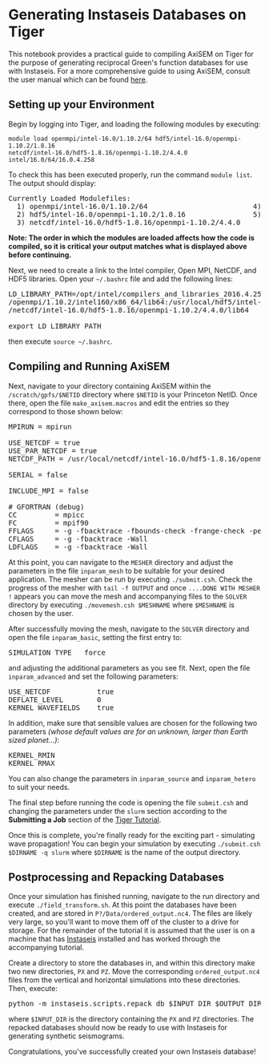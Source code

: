 # Generating Instaseis Databases on Tiger

This notebook provides a practical guide to compiling AxiSEM on Tiger for the purpose
of generating reciprocal Green's function databases for use with Instaseis. For a more
comprehensive guide to using AxiSEM, consult the user manual which can be found 
[here](https://geodynamics.org/cig/software/axisem/axisem-manual.pdf).

## Setting up your Environment

Begin by logging into Tiger, and loading the following modules by executing:


```
module load openmpi/intel-16.0/1.10.2/64 hdf5/intel-16.0/openmpi-1.10.2/1.8.16 
netcdf/intel-16.0/hdf5-1.8.16/openmpi-1.10.2/4.4.0 intel/16.0/64/16.0.4.258
```

To check this has been executed properly, run the command `module list`. The output should
display:

<pre>
Currently Loaded Modulefiles:
  1) openmpi/intel-16.0/1.10.2/64                         4) intel-mkl/11.3.4/4/64
  2) hdf5/intel-16.0/openmpi-1.10.2/1.8.16                5) intel/16.0/64/16.0.4.258
  3) netcdf/intel-16.0/hdf5-1.8.16/openmpi-1.10.2/4.4.0
</pre>

**Note: The order in which the modules are loaded affects how the code is compiled, 
so it is critical your output matches what is displayed above before continuing.**

Next, we need to create a link to the Intel compiler, Open MPI, NetCDF, and HDF5 libraries. Open 
your `~/.bashrc` file and add the following lines:

<pre>
LD_LIBRARY_PATH=/opt/intel/compilers_and_libraries_2016.4.258/linux/compiler/lib/intel64_lin:/usr/local
/openmpi/1.10.2/intel160/x86_64/lib64:/usr/local/hdf5/intel-16.0/openmpi-1.10.2/1.8.16/lib64:/usr/local
/netcdf/intel-16.0/hdf5-1.8.16/openmpi-1.10.2/4.4.0/lib64

export LD_LIBRARY_PATH
</pre> 

then execute `source ~/.bashrc`.

## Compiling and Running AxiSEM

Next, navigate to your directory containing AxiSEM within the `/scratch/gpfs/$NETID` directory 
where `$NETID` is your Princeton NetID. Once there, open the file `make_axisem.macros` and edit 
the entries so they correspond to those shown below:

<pre>
MPIRUN = mpirun

USE_NETCDF = true
USE_PAR_NETCDF = true
NETCDF_PATH = /usr/local/netcdf/intel-16.0/hdf5-1.8.16/openmpi-1.10.2/4.4.0

SERIAL = false

INCLUDE_MPI = false

# GFORTRAN (debug)
CC         = mpicc
FC         = mpif90
FFLAGS     = -g -fbacktrace -fbounds-check -frange-check -pedantic
CFLAGS     = -g -fbacktrace -Wall
LDFLAGS    = -g -fbacktrace -Wall
</pre>

At this point, you can navigate to the `MESHER` directory and adjust the parameters in
the file `inparam_mesh` to be suitable for your desired application. The mesher can be
run by executing `./submit.csh`. Check the progress of the mesher with `tail -f OUTPUT`
and once `....DONE WITH MESHER !` appears you can move the mesh and accompanying files 
to the `SOLVER` directory by executing `./movemesh.csh $MESHNAME` where `$MESHNAME` is 
chosen by the user.

After successfully moving the mesh, navigate to the `SOLVER` directory
and open the file `inparam_basic`, setting the first entry to:

<pre>
SIMULATION_TYPE   force
</pre>

and adjusting the additional parameters as you see fit. Next, open the file `inparam_advanced`
and set the following parameters:

<pre>
USE_NETCDF           true
DEFLATE_LEVEL        0
KERNEL_WAVEFIELDS    true
</pre>

In addition, make sure that sensible values are chosen for the following two parameters
*(whose default values are for an unknown, larger than Earth sized planet...)*:
<pre>
KERNEL_RMIN
KERNEL_RMAX
</pre>

You can also change the parameters in `inparam_source` and `inparam_hetero` to suit your needs.

The final step before running the code is opening the file `submit.csh` and changing the 
parameters under the `slurm` section according to the **Submitting a Job** section of the 
[Tiger Tutorial](https://researchcomputing.princeton.edu/computational-hardware/tiger/tutorials).

Once this is complete, you're finally ready for the exciting part - simulating wave propagation!
You can begin your simulation by executing `./submit.csh $DIRNAME -q slurm` where
`$DIRNAME` is the name of the output directory. 

## Postprocessing and Repacking Databases

Once your simulation has finished running, navigate to the run directory and execute 
`./field_transform.sh`. At this point the databases have been created, and are stored in 
`P?/Data/ordered_output.nc4`. The files are likely very large, so you'll want to move them
off of the cluster to a drive for storage. For the remainder of the tutorial it is assumed
that the user is on a machine that has [Instaseis](http://instaseis.net/#) installed and 
has worked through the accompanying tutorial.

Create a directory to store the databases in, and within this directory make two new directories,
`PX` and `PZ`. Move the corresponding `ordered_output.nc4` files from the vertical and horizontal
simulations into these directories. Then, execute:

<pre>
python -m instaseis.scripts.repack_db $INPUT_DIR $OUTPUT_DIR
</pre>

where `$INPUT_DIR` is the directory containing the `PX` and `PZ` directories. The repacked
databases should now be ready to use with Instaseis for generating synthetic seismograms.

Congratulations, you've successfully created your own Instaseis database!
